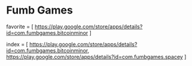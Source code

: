 # Fumb Games

favorite = [
https://play.google.com/store/apps/details?id=com.fumbgames.bitcoinminor
]

index = [
https://play.google.com/store/apps/details?id=com.fumbgames.bitcoinminor,
https://play.google.com/store/apps/details?id=com.fumbgames.spacey
]
